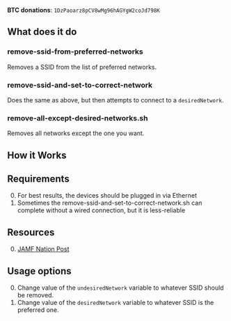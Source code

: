   **BTC donations**: `1DzPaoarz8pCV8wMg96hAGYgW2coJd798K`

## What does it do
### remove-ssid-from-preferred-networks
Removes a SSID from the list of preferred networks.  
### remove-ssid-and-set-to-correct-network
Does the same as above, but then attempts to connect to a `desiredNetwork`.
### remove-all-except-desired-networks.sh
Removes all networks except the one you want.
## How it Works

## Requirements
0. For best results, the devices should be plugged in via Ethernet
1. Sometimes the remove-ssid-and-set-to-correct-network.sh can complete without a wired connection, but it is less-reliable

## Resources
0. [JAMF Nation Post]()

## Usage options
0. Change value of the `undesiredNetwork` variable to whatever SSID should be removed.
1. Change value of the `desiredNetwork` variable to whatever SSID is the preferred one.
